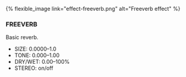 {% flexible_image link="effect-freeverb.png" alt="Freeverb effect" %}

### FREEVERB
Basic reverb.

* SIZE: 0.0000–1.0
* TONE: 0.000–1.00
* DRY/WET: 0.00–100%
* STEREO: on/off
